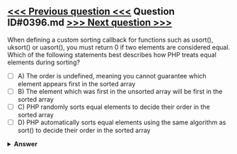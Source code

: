 [<<< Previous question <<<](0395.md)   Question ID#0396.md   [>>> Next question >>>](0397.md)
---

When defining a custom sorting callback for functions such as usort(), uksort() or uasort(), you must return 0 if two elements are considered equal. Which of the following statements best describes how PHP treats equal elements during sorting?

- [ ] A) The order is undefined, meaning you cannot guarantee which element appears first in the sorted array
- [ ] B) The element which was first in the unsorted array will be first in the sorted array
- [ ] C) PHP randomly sorts equal elements to decide their order in the sorted array
- [ ] D) PHP automatically sorts equal elements using the same algorithm as sort() to decide their order in the sorted array

<details><summary><b>Answer</b></summary>
<p>
  Answer: <strong>A</strong>
</p>
</details>
